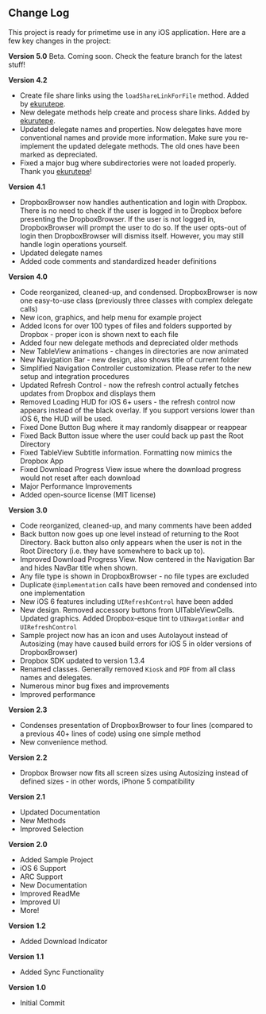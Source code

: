 ## Change Log
This project is ready for primetime use in any iOS application. Here are a few key changes in the project:  

**Version 5.0**
Beta. Coming soon. Check the feature branch for the latest stuff!

**Version 4.2**  
 - Create file share links using the `loadShareLinkForFile` method. Added by <a href=https://github.com/ekurutepe>ekurutepe</a>.  
 - New delegate methods help create and process share links. Added by <a href=https://github.com/ekurutepe>ekurutepe</a>.  
 - Updated delegate names and properties. Now delegates have more conventional names and provide more information. Make sure you re-implement the updated delegate methods. The old ones have been marked as depreciated.  
 - Fixed a major bug where subdirectories were not loaded properly. Thank you <a href=https://github.com/ekurutepe>ekurutepe</a>!
 
**Version 4.1**  
 - DropboxBrowser now handles authentication and login with Dropbox. There is no need to check if the user is logged in to Dropbox before presenting the DropboxBrowser. If the user is not logged in, DropboxBrowser will prompt the user to do so. If the user opts-out of login then DropboxBrowser will dismiss itself. However, you may still handle login operations yourself.  
 - Updated delegate names  
 - Added code comments and standardized header definitions

**Version 4.0**  
 - Code reorganized, cleaned-up, and condensed. DropboxBrowser is now one easy-to-use class (previously three classes with complex delegate calls)  
 - New icon, graphics, and help menu for example project  
 - Added Icons for over 100 types of files and folders supported by Dropbox - proper icon is shown next to each file  
 - Added four new delegate methods and depreciated older methods  
 - New TableView animations - changes in directories are now animated  
 - New Navigation Bar - new design, also shows title of current folder  
 - Simplified Navigation Controller customization. Please refer to the new setup and integration procedures  
 - Updated Refresh Control - now the refresh control actually fetches updates from Dropbox and displays them  
 - Removed Loading HUD for iOS 6+ users - the refresh control now appears instead of the black overlay. If you support versions lower than iOS 6, the HUD will be used.  
 - Fixed Done Button Bug where it may randomly disappear or reappear
 - Fixed Back Button issue where the user could back up past the Root Directory  
 - Fixed TableView Subtitle information. Formatting now mimics the Dropbox App
 - Fixed Download Progress View issue where the download progress would not reset after each download  
 - Major Performance Improvements
 - Added open-source license (MIT license)  

**Version 3.0**  
 - Code reorganized, cleaned-up, and many comments have been added  
 - Back button now goes up one level instead of returning to the Root Directory. Back button also only appears when the user is not in the Root Directory (i.e. they have somewhere to back up to).
 - Improved Download Progress View. Now centered in the Navigation Bar and hides NavBar title when shown.
 - Any file type is shown in DropboxBrowser - no file types are excluded
 - Duplicate `@implementation` calls have been removed and condensed into one implementation  
 - New iOS 6 features including `UIRefreshControl` have been added  
 - New design. Removed accessory buttons from UITableViewCells. Updated graphics. Added Dropbox-esque tint to `UINavgationBar` and `UIRefreshControl`  
 - Sample project now has an icon and uses Autolayout instead of Autosizing (may have caused build errors for iOS 5 in older versions of DropboxBrowser)  
 - Dropbox SDK updated to version 1.3.4  
 - Renamed classes. Generally removed `Kiosk` and `PDF` from all class names and delegates.
 - Numerous minor bug fixes and improvements
 - Improved performance  

**Version 2.3**  
 - Condenses presentation of DropboxBrowser to four lines (compared to a previous 40+ lines of code) using one simple method  
 - New convenience method.  

**Version 2.2**  
 - Dropbox Browser now fits all screen sizes using Autosizing instead of defined sizes - in other words, iPhone 5 compatibility  

**Version 2.1**  
 - Updated Documentation  
 - New Methods  
 - Improved Selection  

**Version 2.0**  
 - Added Sample Project  
 - iOS 6 Support  
 - ARC Support  
 - New Documentation  
 - Improved ReadMe  
 - Improved UI  
 - More!  

**Version 1.2**  
 - Added Download Indicator  

**Version 1.1**  
 - Added Sync Functionality 

**Version 1.0**  
 - Initial Commit
